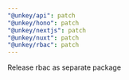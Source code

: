 ```yaml
---
"@unkey/api": patch
"@unkey/hono": patch
"@unkey/nextjs": patch
"@unkey/nuxt": patch
"@unkey/rbac": patch
---
```


Release rbac as separate package
